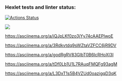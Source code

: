 ### Hexlet tests and linter status:
[![Actions Status](https://github.com/SanyaNaGit/python-project-49/workflows/hexlet-check/badge.svg)](https://github.com/SanyaNaGit/python-project-49/actions)

<a href="https://codeclimate.com/github/SanyaNaGit/python-project-49/maintainability"><img src="https://api.codeclimate.com/v1/badges/088fb928cecd52b58bd4/maintainability" /></a>

https://asciinema.org/a/iQJpLKf0zo3jYy74cAAEPlwoE

https://asciinema.org/a/3Rdkvtdq9sWZtaVZFCC6jR9DV

https://asciinema.org/a/godRgRV83GlbT0B6IcRHoXI3I

https://asciinema.org/a/tDf0Lb1U1L7RAuqFMQFg93agM

https://asciinema.org/a/L3DxT1s5B4VZUd0oazigqD3qK
